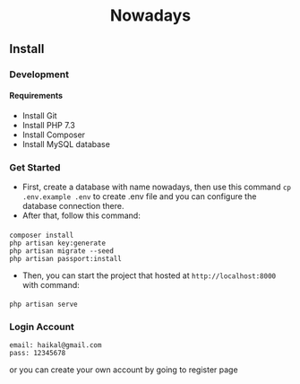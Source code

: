 <h1 align="center">
  Nowadays
  <br>
</h1>

## Install

### Development

#### Requirements

- Install Git
- Install PHP 7.3
- Install Composer
- Install MySQL database

### Get Started
- First, create a database with name nowadays, then use this command `cp .env.example .env` to create .env file and you can configure the database connection there.
- After that, follow this command:
####
    composer install
    php artisan key:generate
    php artisan migrate --seed
    php artisan passport:install

- Then, you can start the project that hosted at `http://localhost:8000` with command:
####
    php artisan serve

### Login Account

    email: haikal@gmail.com
    pass: 12345678

or you can create your own account by going to register page

